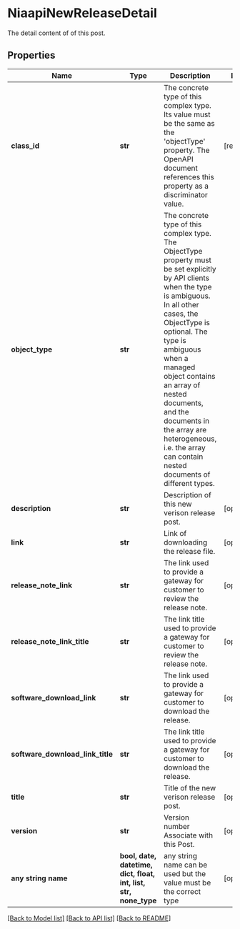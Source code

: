 # NiaapiNewReleaseDetail

The detail content of of this post.
## Properties
Name | Type | Description | Notes
------------ | ------------- | ------------- | -------------
**class_id** | **str** | The concrete type of this complex type. Its value must be the same as the &#39;objectType&#39; property. The OpenAPI document references this property as a discriminator value. | [readonly] 
**object_type** | **str** | The concrete type of this complex type. The ObjectType property must be set explicitly by API clients when the type is ambiguous. In all other cases, the  ObjectType is optional.  The type is ambiguous when a managed object contains an array of nested documents, and the documents in the array are heterogeneous, i.e. the array can contain nested documents of different types. | 
**description** | **str** | Description of this new verison release post. | [optional] 
**link** | **str** | Link of downloading the release file. | [optional] 
**release_note_link** | **str** | The link used to provide a gateway for customer to review the release note. | [optional] 
**release_note_link_title** | **str** | The link title used to provide a gateway for customer to review the release note. | [optional] 
**software_download_link** | **str** | The link used to provide a gateway for customer to download the release. | [optional] 
**software_download_link_title** | **str** | The link title used to provide a gateway for customer to download the release. | [optional] 
**title** | **str** | Title of the new verison release post. | [optional] 
**version** | **str** | Version number Associate with this Post. | [optional] 
**any string name** | **bool, date, datetime, dict, float, int, list, str, none_type** | any string name can be used but the value must be the correct type | [optional]

[[Back to Model list]](../README.md#documentation-for-models) [[Back to API list]](../README.md#documentation-for-api-endpoints) [[Back to README]](../README.md)


